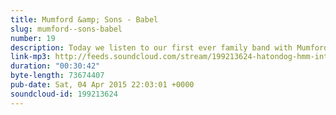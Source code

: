 ```yaml
---
title: Mumford &amp; Sons - Babel
slug: mumford--sons-babel
number: 19
description: Today we listen to our first ever family band with Mumford &amp; Sons - Babel. Don&#39;t let the walls hold you back, we will wait for your pale, trembling hands to click play and light up your tired eyes.
link-mp3: http://feeds.soundcloud.com/stream/199213624-hatondog-hmm-interesting-choice-ep19-mumford.mp3
duration: "00:30:42"
byte-length: 73674407
pub-date: Sat, 04 Apr 2015 22:03:01 +0000
soundcloud-id: 199213624
---
```

